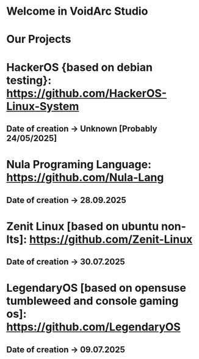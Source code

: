 # Welcome in VoidArc Studio

# Our Projects

# HackerOS {based on debian testing}: https://github.com/HackerOS-Linux-System
## Date of creation -> Unknown [Probably 24/05/2025]
# Nula Programing Language: https://github.com/Nula-Lang 
## Date of creation -> 28.09.2025
# Zenit Linux [based on ubuntu non-lts]: https://github.com/Zenit-Linux
## Date of creation -> 30.07.2025
# LegendaryOS [based on opensuse tumbleweed and console gaming os]: https://github.com/LegendaryOS
## Date of creation -> 09.07.2025
